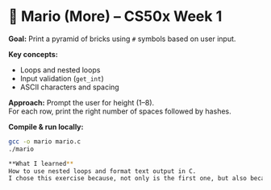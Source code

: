 # 🧱 Mario (More) – CS50x Week 1

**Goal:** Print a pyramid of bricks using `#` symbols based on user input.

**Key concepts:**
- Loops and nested loops
- Input validation (`get_int`)
- ASCII characters and spacing

**Approach:**
Prompt the user for height (1–8).  
For each row, print the right number of spaces followed by hashes.

**Compile & run locally:**
```bash
gcc -o mario mario.c
./mario

**What I learned**
How to use nested loops and format text output in C.
I chose this exercise because, not only is the first one, but also because is show how something so simple can be so challenging in a lower lever language.